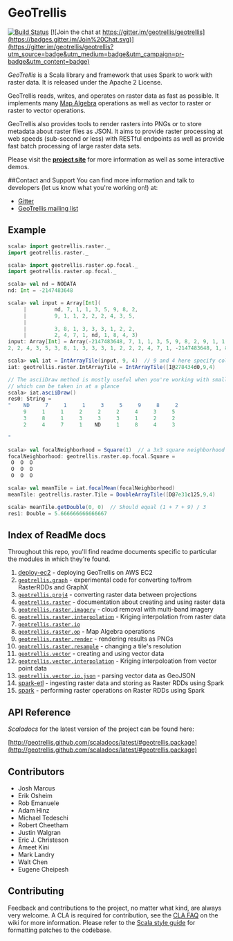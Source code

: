 # GeoTrellis

[![Build Status](https://api.travis-ci.org/geotrellis/geotrellis.svg)](http://travis-ci.org/geotrellis/geotrellis) [![Join the chat at https://gitter.im/geotrellis/geotrellis](https://badges.gitter.im/Join%20Chat.svg)](https://gitter.im/geotrellis/geotrellis?utm_source=badge&utm_medium=badge&utm_campaign=pr-badge&utm_content=badge)

*GeoTrellis* is a Scala library and framework that uses Spark to work with raster data.  It is released under the Apache 2 License.

GeoTrellis reads, writes, and operates on raster data as fast as possible. It implements many [Map Algebra](http://en.wikipedia.org/wiki/Map_algebra) operations as well as vector to raster or raster to vector operations.

GeoTrellis also provides tools to render rasters into PNGs or to store metadata about raster files as JSON. It aims to provide raster processing at web speeds (sub-second or less) with RESTful endpoints as well as provide fast batch processing of large raster data sets.

Please visit the **[project site](http://geotrellis.io)** for more information as well as some interactive demos.


##Contact and Support
You can find more information and talk to developers (let us know what you're working on!) at:

  - [Gitter](https://gitter.im/geotrellis/geotrellis)
  - [GeoTrellis mailing list](https://groups.google.com/group/geotrellis-user)


## Example

```scala
scala> import geotrellis.raster._
import geotrellis.raster._

scala> import geotrellis.raster.op.focal._
import geotrellis.raster.op.focal._

scala> val nd = NODATA
nd: Int = -2147483648

scala> val input = Array[Int](
     |         nd, 7, 1, 1, 3, 5, 9, 8, 2,
     |         9, 1, 1, 2, 2, 2, 4, 3, 5,
     |
     |         3, 8, 1, 3, 3, 3, 1, 2, 2,
     |         2, 4, 7, 1, nd, 1, 8, 4, 3)
input: Array[Int] = Array(-2147483648, 7, 1, 1, 3, 5, 9, 8, 2, 9, 1, 1, 2, 
2, 2, 4, 3, 5, 3, 8, 1, 3, 3, 3, 1, 2, 2, 2, 4, 7, 1, -2147483648, 1, 8, 4, 3)

scala> val iat = IntArrayTile(input, 9, 4)  // 9 and 4 here specify columns and rows
iat: geotrellis.raster.IntArrayTile = IntArrayTile([I@278434d0,9,4)

// The asciiDraw method is mostly useful when you're working with small tiles
// which can be taken in at a glance
scala> iat.asciiDraw()
res0: String =
"    ND     7     1     1     3     5     9     8     2
     9     1     1     2     2     2     4     3     5
     3     8     1     3     3     3     1     2     2
     2     4     7     1    ND     1     8     4     3

"

scala> val focalNeighborhood = Square(1)  // a 3x3 square neighborhood
focalNeighborhood: geotrellis.raster.op.focal.Square =
 O  O  O
 O  O  O
 O  O  O

scala> val meanTile = iat.focalMean(focalNeighborhood)
meanTile: geotrellis.raster.Tile = DoubleArrayTile([D@7e31c125,9,4)

scala> meanTile.getDouble(0, 0)  // Should equal (1 + 7 + 9) / 3
res1: Double = 5.666666666666667
```

## Index of ReadMe docs
Throughout this repo, you'll find readme documents specific to particular the modules in which they're found.

1. [deploy-ec2](./scripts/deploy-ec2) - deploying GeoTrellis on AWS EC2
2. [`geotrellis.graph`](./graph) - experimental code for converting to/from RasterRDDs and GraphX
3. [`geotrellis.proj4`](./proj4/src/main/scala/geotrellis/proj4) - converting raster data between projections
4. [`geotrellis.raster`](./raster/src/main/scala/geotrellis/raster) - documentation about creating and using raster data
  1. [`geotrellis.raster.imagery`](./raster/src/main/scala/geotrellis/raster/imagery) - cloud removal with multi-band imagery
  2. [`geotrellis.raster.interpolation`](./raster/src/main/scala/geotrellis/raster/interpolation) - Kriging interpolation from raster data
  3. [`geotrellis.raster.io`](./raster/src/main/scala/geotrellis/raster/io)
  4. [`geotrellis.raster.op`](./raster/src/main/scala/geotrellis/raster/op) - Map Algebra operations
  5. [`geotrellis.raster.render`](./raster/src/main/scala/geotrellis/raster/render) - rendering results as PNGs
  6. [`geotrellis.raster.resample`](./raster/src/main/scala/geotrellis/raster/resample) - changing a tile's resolution
5. [`geotrellis.vector`](./vector/src/main/scala/geotrellis/vector) - creating and using vector data
  1. [`geotrellis.vector.interpolation`](./vector/src/main/scala/geotrellis/vector/interpolation) - Kriging interpoloation from vector point data
  2. [`geotrellis.vector.io.json`](./vector/src/main/scala/geotrellis/vector/io/json/) - parsing vector data as GeoJSON
6. [spark-etl](./spark-etl) - ingesting raster data and storing as Raster RDDs using Spark
7. [spark](./spark/op) - performing raster operations on Raster RDDs using Spark



## API Reference

*Scaladocs* for the latest version of the project can be found here:

[http://geotrellis.github.com/scaladocs/latest/#geotrellis.package](http://geotrellis.github.com/scaladocs/latest/#geotrellis.package)


## Contributors

 - Josh Marcus
 - Erik Osheim
 - Rob Emanuele
 - Adam Hinz
 - Michael Tedeschi
 - Robert Cheetham
 - Justin Walgran
 - Eric J. Christeson
 - Ameet Kini
 - Mark Landry
 - Walt Chen
 - Eugene Cheipesh

## Contributing

Feedback and contributions to the project, no matter what kind, are always very welcome. A CLA is required for contribution, see the [CLA FAQ](https://github.com/geotrellis/geotrellis/wiki/Contributor-license-agreement-FAQ) on the wiki for more information. Please refer to the [Scala style guide](http://docs.scala-lang.org/style/) for formatting patches to the codebase.
